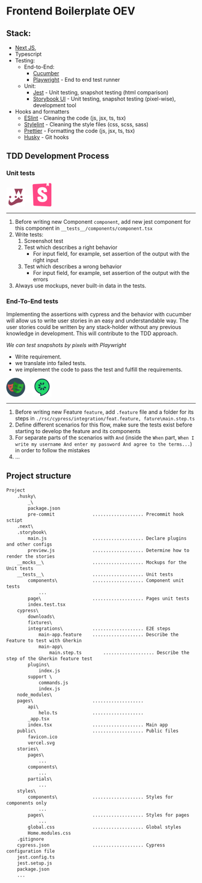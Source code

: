 # Frontend Boilerplate OEV

## Stack:

-   [Next JS](https://nextjs.org/docs),
-   Typescript
-   Testing:
    -   End-to-End:
        -   [Cucumber](https://github.com/cucumber/cucumber-js)
        -   [Playwright](https://playwright.dev/docs/intro) - End to end test runner
    -   Unit:
        -   [Jest](https://jestjs.io/docs/getting-started) - Unit testing, snapshot testing (html comparison)
        -   [Storybook UI](https://storybook.js.org/blog/get-started-with-storybook-and-next-js/) - Unit testing, snapshot testing (pixel-wise), development tool
-   Hooks and formatters
    -   [ESlint](https://eslint.org/docs/user-guide/getting-started) - Cleaning the code (js, jsx, ts, tsx)
    -   [Stylelint](https://https://stylelint.io/) - Cleaning the style files (css, scss, sass)
    -   [Prettier](https://prettier.io/) - Formatting the code (js, jsx, ts, tsx)
    -   [Husky](https://typicode.github.io/husky/#/) - Git hooks

## TDD Development Process

### Unit tests

<img src="./assets/jest-logo.png" alt="drawing" width="50"/><img src="./assets/white-plus.png" alt="drawing" width="20" style="position:relative; bottom:10px"/><img src="./assets/storybook.svg" alt="drawing" width="50"/>

---

1. Before writing new Component `component`, add new jest component for this component in `__tests__/components/component.tsx`
2. Write tests:
    1. Screenshot test
    2. Test which describes a right behavior
        - For input field, for example, set assertion of the output with the right input
    3. Test which describes a wrong behavior
        - For input field, for example, set assertion of the output with the errors
3. Always use mockups, never built-in data in the tests.

### End-To-End tests

Implementing the assertions with cypress and the behavior with cucumber will allow us to write user stories in an easy and understandable way.
The user stories could be written by any stack-holder without any previous knowledge in development.
This will contribute to the TDD approach.

_We can test snapshots by pixels with Playwright_

-   Write requirement.
-   we translate into failed tests.
-   we implement the code to pass the test and fulfill the requirements.

<img src="./assets/playwright.png" alt="drawing" width="50"/><img src="./assets/white-plus.png" alt="drawing" width="20" style="position:relative; bottom:10px; left: 2px"/><img src="./assets/cucumberjs-logo.png" alt="drawing" width="50"/>

---

1. Before writing new Feature `feature`, add `.feature` file and a folder for its steps in `./rsc/cypress/integration/feat.feature, fature\main.step.ts`
2. Define different scenarios for this flow, make sure the tests exist before starting to develop the feature and its components
3. For separate parts of the scenarios with `And` (inside the `When` part, `When I write my username And enter my password And agree to the terms...`) in order to follow the mistakes
4. ...

## Project structure

```
Project
    .husky\
        _\
        package.json
        pre-commit              ................... Precommit hook sctipt
    .next\
    .storybook\
        main.js                 ................... Declare plugins and other configs
        preview.js              ................... Determine how to render the stories
    __mocks__\                  ................... Mockups for the Unit tests
    __tests__\                  ................... Unit tests
        components\             ................... Component unit tests
            ...
        page\                   ................... Pages unit tests
        index.test.tsx
    cypress\
        downloads\
        fixtures\
        integrations\           ................... E2E steps
            main-app.feature    ................... Describe the Feature to test with Gherkin
            main-app\
                main.step.ts        ................... Describe the step of the Gherkin feature test
        plugins\
            index.js
        support \
            commands.js
            index.js
    node_modules\
    pages\                      ...................
        api\
            helo.ts             ...................
        _app.tsx
        index.tsx               ................... Main app
    public\                     ................... Public files
        favicon.ico
        vercel.svg
    stories\
        pages\
            ...
        components\
            ...
        partials\
            ...
    styles\
        components\             ................... Styles for components only
            ...
        pages\                  ................... Styles for pages
            ...
        global.css              ................... Global styles
        Home.modules.css
    .gitignore
    cypress.json                ................... Cypress configuration file
    jest.config.ts
    jest.setup.js
    package.json
    ...
```
